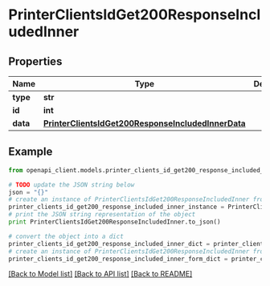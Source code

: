# PrinterClientsIdGet200ResponseIncludedInner


## Properties
Name | Type | Description | Notes
------------ | ------------- | ------------- | -------------
**type** | **str** |  | [optional] 
**id** | **int** |  | [optional] 
**data** | [**PrinterClientsIdGet200ResponseIncludedInnerData**](PrinterClientsIdGet200ResponseIncludedInnerData.md) |  | [optional] 

## Example

```python
from openapi_client.models.printer_clients_id_get200_response_included_inner import PrinterClientsIdGet200ResponseIncludedInner

# TODO update the JSON string below
json = "{}"
# create an instance of PrinterClientsIdGet200ResponseIncludedInner from a JSON string
printer_clients_id_get200_response_included_inner_instance = PrinterClientsIdGet200ResponseIncludedInner.from_json(json)
# print the JSON string representation of the object
print PrinterClientsIdGet200ResponseIncludedInner.to_json()

# convert the object into a dict
printer_clients_id_get200_response_included_inner_dict = printer_clients_id_get200_response_included_inner_instance.to_dict()
# create an instance of PrinterClientsIdGet200ResponseIncludedInner from a dict
printer_clients_id_get200_response_included_inner_form_dict = printer_clients_id_get200_response_included_inner.from_dict(printer_clients_id_get200_response_included_inner_dict)
```
[[Back to Model list]](../README.md#documentation-for-models) [[Back to API list]](../README.md#documentation-for-api-endpoints) [[Back to README]](../README.md)


